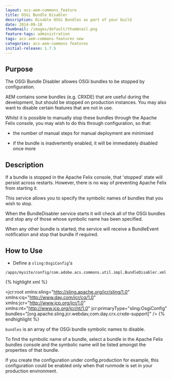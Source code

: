 ```yaml
---
layout: acs-aem-commons_feature
title: OSGi Bundle Disabler
description: Disable OSGi Bundles as part of your build
date: 2014-09-18
thumbnail: /images/default/thumbnail.png
feature-tags: administration
tags: acs-aem-commons-features new
categories: acs-aem-commons features
initial-release: 1.7.5
---
```


## Purpose

The OSGi Bundle Disabler allowes OSGi bundles to be stopped by configuration.

AEM contains some bundles (e.g. CRXDE) that are useful during the development, but should be stopped on production instances.   You may also want to disable certain features that are not in use.   
  
Whilst it is possible to manually stop these bundles through the Apache Felix console, you may wish to do this through configuration, so that:

* the number of manual steps for manual deployment are minimised
 
* if the bundle is inadvertently enabled, it will be immediately disabled once more
 

## Description

If a bundle is stopped in the Apache Felix console, that 'stopped' state will persist across restarts.  However, there is no way of preventing Apache Felix from starting it.

This service allows you to specify the symbolic names of bundles that you wish to stop.

When the BundleDisabler service starts it will check all of the OSGi bundles and stop any of those whose symbolic name has been specified.

When any other bundle is started, the service will receive a BundleEvent notification and stop that bundle if required.


## How to Use

* Define a `sling:OsgiConfig`'s

`/apps/mysite/config/com.adobe.acs.commons.util.impl.BundleDisabler.xml`

{% highlight xml %}
<?xml version="1.0" encoding="UTF-8"?>
<jcr:root xmlns:sling="http://sling.apache.org/jcr/sling/1.0" xmlns:cq="http://www.day.com/jcr/cq/1.0"
    xmlns:jcr="http://www.jcp.org/jcr/1.0" xmlns:nt="http://www.jcp.org/jcr/nt/1.0"
    jcr:primaryType="sling:OsgiConfig"
    bundles="[org.apache.sling.jcr.webdav,com.day.crx.crxde-support]"
    />
{% endhighlight %}     

`bundles` is an array of the OSGi bundle symbolic names to disable.  

To find the symbolic name of a bundle, select a bundle in the Apache Felix bundles console and the symbolic name will be listed amongst the properties of that bundle.

If you create the configuration under config.production for example, this configuration could be enabled only when that runmode is set in your production environment.
